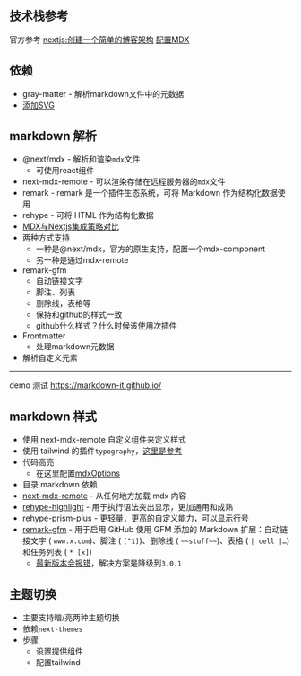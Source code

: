 
## 技术栈参考

官方参考
[nextjs:创建一个简单的博客架构](https://nextjs.org/learn-pages-router/basics/data-fetching/blog-data)
[配置MDX](https://nextjs.org/docs/app/building-your-application/configuring/mdx)

## 依赖

- gray-matter - 解析markdown文件中的元数据
- [添加SVG](https://blog.logrocket.com/import-svgs-next-js-apps/#import-svgs-next-js-using-svgr)
## markdown 解析

- @next/mdx - 解析和渲染`mdx`文件
	- 可使用react组件
- next-mdx-remote - 可以渲染存储在远程服务器的`mdx`文件
- remark - remark 是一个插件生态系统，可将 Markdown 作为结构化数据使用
- rehype - 可将 HTML 作为结构化数据
- [MDX与Nextjs集成策略对比](https://dev.to/tylerlwsmith/quick-comparison-of-mdx-integration-strategies-with-next-js-1kcm)
- 两种方式支持
	- 一种是@next/mdx，官方的原生支持，配置一个mdx-component
	- 另一种是通过mdx-remote
- remark-gfm
	- 自动链接文字
	- 脚注、列表
	- 删除线，表格等
	- 保持和github的样式一致
	- github什么样式？什么时候该使用次插件
- Frontmatter
	- 处理markdown元数据
- 解析自定义元素

---- 
demo 测试
https://markdown-it.github.io/


## markdown 样式

- 使用 next-mdx-remote 自定义组件来定义样式
- 使用 tailwind 的插件`typography`，[这里是参考](https://tailwindcss.com/docs/typography-plugin)
- 代码高亮
	- 在这里配置[mdxOptions](https://github.com/hashicorp/next-mdx-remote?tab=readme-ov-file#apis)
- 目录
markdown 依赖
- [next-mdx-remote](https://github.com/hashicorp/next-mdx-remote) - 从任何地方加载 mdx 内容
- [rehype-highlight](https://www.npmjs.com/package/rehype-highlight) - 用于执行语法突出显示，更加通用和成熟
- rehype-prism-plus - 更轻量，更高的自定义能力，可以显示行号
- [remark-gfm](https://github.com/remarkjs/remark-gfm) - 用于启用 GitHub 使用 GFM 添加的 Markdown 扩展：自动链接文字 ( `www.x.com`)、脚注 ( `[^1]`)、删除线 ( `~~stuff~~`)、表格 ( `| cell |…`) 和任务列表 ( `* [x]`)
	- [最新版本会报错](https://github.com/hashicorp/next-mdx-remote/issues/403)，解决方案是降级到`3.0.1`

## 主题切换

- 主要支持暗/亮两种主题切换
- 依赖`next-themes`
- 步骤
	- 设置提供组件
	- 配置tailwind